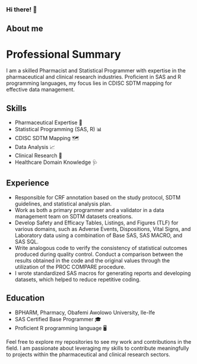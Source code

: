 ### Hi there! 👋

## About me
# Professional Summary

I am a skilled Pharmacist and Statistical Programmer with expertise in the pharmaceutical and clinical research industries. Proficient in SAS and R programming languages, my focus lies in CDISC SDTM mapping for effective data management.

## Skills

- Pharmaceutical Expertise 💊
- Statistical Programming (SAS, R) 📊
- CDISC SDTM Mapping 🗺️
- Data Analysis 📈
- Clinical Research 🏥
- Healthcare Domain Knowledge 🩺

## Experience
- Responsible for CRF annotation based on the study protocol, SDTM guidelines, and statistical analysis plan.
- Work as both a primary programmer and a validator in a data management team on SDTM datasets creations.
- Develop Safety and Efficacy Tables, Listings, and Figures (TLF) for various domains, such as Adverse Events, Dispositions, Vital Signs, and Laboratory data using a combination of Base SAS, SAS MACRO, and SAS SQL.
- Write analogous code to verify the consistency of statistical outcomes produced during quality control. Conduct a comparison between the results obtained in the code and the original values through the utilization of the PROC COMPARE procedure.
- I wrote standardized SAS macros for generating reports and developing datasets, which helped to reduce repetitive coding.

## Education
- BPHARM, Pharmacy, Obafemi Awolowo University, Ile-Ife
- SAS Certified Base Programmer 🎓
- Proficient R programming language 🖥️

Feel free to explore my repositories to see my work and contributions in the field. I am passionate about leveraging my skills to contribute meaningfully to projects within the pharmaceutical and clinical research sectors.



